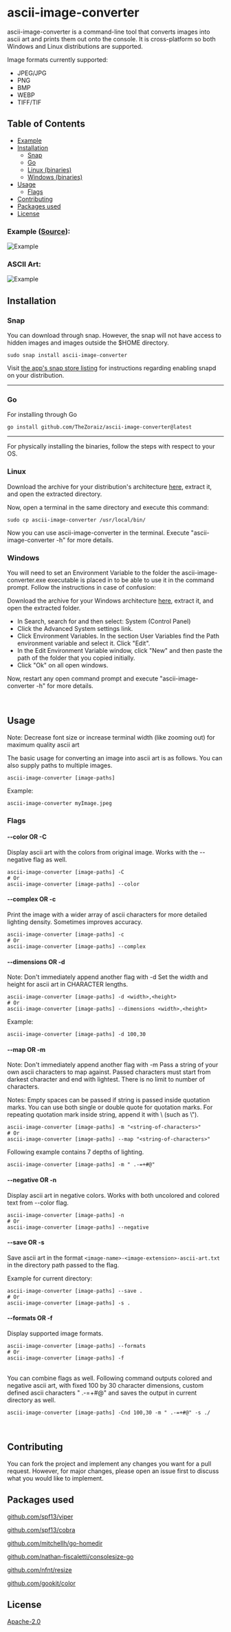 # ascii-image-converter

ascii-image-converter is a command-line tool that converts images into ascii art and prints them out onto the console. It is cross-platform so both Windows and Linux distributions are supported.

Image formats currently supported:
* JPEG/JPG
* PNG
* BMP
* WEBP
* TIFF/TIF

## Table of Contents

-  [Example](#example-source)
-  [Installation](#installation)
	*  [Snap](#snap)
	*  [Go](#go)
	*  [Linux (binaries)](#linux)
	*  [Windows (binaries)](#windows)
-  [Usage](#usage)
	*  [Flags](#flags)
-  [Contributing](#contributing)
-  [Packages used](#packages-used)
-  [License](#license)

### Example ([Source](https://medium.com/@sean.glancy/practical-applications-of-binary-trees-3097cf663062)):

![Example](https://raw.githubusercontent.com/TheZoraiz/ascii-image-converter/master/example_images/tree.png)

### ASCII Art:

![Example](https://raw.githubusercontent.com/TheZoraiz/ascii-image-converter/master/example_images/ascii_tree.png)

## Installation

### Snap

You can download through snap. However, the snap will not have access to hidden images and images outside the $HOME directory.

```
sudo snap install ascii-image-converter
```
Visit [the app's snap store listing](https://snapcraft.io/ascii-image-converter) for instructions regarding enabling snapd on your distribution.

<hr>

### Go

For installing through Go
```
go install github.com/TheZoraiz/ascii-image-converter@latest
```
<hr>
For physically installing the binaries, follow the steps with respect to your OS.

### Linux

Download the archive for your distribution's architecture [here](https://github.com/TheZoraiz/ascii-image-converter/releases/latest), extract it, and open the extracted directory.

Now, open a terminal in the same directory and execute this command:

```
sudo cp ascii-image-converter /usr/local/bin/
```
Now you can use ascii-image-converter in the terminal. Execute "ascii-image-converter -h" for more details.

### Windows

You will need to set an Environment Variable to the folder the ascii-image-converter.exe executable is placed in to be able to use it in the command prompt. Follow the instructions in case of confusion:

Download the archive for your Windows architecture [here](https://github.com/TheZoraiz/ascii-image-converter/releases/latest), extract it, and open the extracted folder.
* In Search, search for and then select: System (Control Panel)
* Click the Advanced System settings link.
* Click Environment Variables. In the section User Variables find the Path environment variable and select it. Click "Edit".
* In the Edit Environment Variable window, click "New" and then paste the path of the folder that you copied initially.
* Click "Ok" on all open windows.

Now, restart any open command prompt and execute "ascii-image-converter -h" for more details.

<br>

## Usage

Note: Decrease font size or increase terminal width (like zooming out) for maximum quality ascii art

The basic usage for converting an image into ascii art is as follows. You can also supply paths to multiple images.

```
ascii-image-converter [image-paths]
```
Example:
```
ascii-image-converter myImage.jpeg
```

### Flags

#### --color OR -C

Display ascii art with the colors from original image. Works with the --negative flag as well.

```
ascii-image-converter [image-paths] -C
# Or
ascii-image-converter [image-paths] --color
```

#### --complex OR -c

Print the image with a wider array of ascii characters for more detailed lighting density. Sometimes improves accuracy.
```
ascii-image-converter [image-paths] -c
# Or
ascii-image-converter [image-paths] --complex
```

#### --dimensions OR -d

Note: Don't immediately append another flag with -d
Set the width and height for ascii art in CHARACTER lengths.
```
ascii-image-converter [image-paths] -d <width>,<height>
# Or
ascii-image-converter [image-paths] --dimensions <width>,<height>
```
Example:
```
ascii-image-converter [image-paths] -d 100,30
```

#### --map OR -m

Note: Don't immediately append another flag with -m
Pass a string of your own ascii characters to map against. Passed characters must start from darkest character and end with lightest. There is no limit to number of characters.

Notes: Empty spaces can be passed if string is passed inside quotation marks. You can use both single or double quote for quotation marks. For repeating quotation mark inside string, append it with \ (such as  \\").
  
```
ascii-image-converter [image-paths] -m "<string-of-characters>"
# Or
ascii-image-converter [image-paths] --map "<string-of-characters>"
```
Following example contains 7 depths of lighting.
```
ascii-image-converter [image-paths] -m " .-=+#@"
```

#### --negative OR -n

Display ascii art in negative colors. Works with both uncolored and colored text from --color flag.

```
ascii-image-converter [image-paths] -n
# Or
ascii-image-converter [image-paths] --negative
```

#### --save OR -s

Save ascii art in the format `<image-name>-<image-extension>-ascii-art.txt` in the directory path passed to the flag. 

Example for current directory:

```
ascii-image-converter [image-paths] --save .
# Or
ascii-image-converter [image-paths] -s .
```

#### --formats OR -f

Display supported image formats.

```
ascii-image-converter [image-paths] --formats
# Or
ascii-image-converter [image-paths] -f
```

<br>
You can combine flags as well. Following command outputs colored and negative ascii art, with fixed 100 by 30 character dimensions, custom defined ascii characters " .-=+#@" and saves the output in current directory as well.

```
ascii-image-converter [image-paths] -Cnd 100,30 -m " .-=+#@" -s ./
```

<br>

## Contributing

You can fork the project and implement any changes you want for a pull request. However, for major changes, please open an issue first to discuss what you would like to implement.

## Packages used

[github.com/spf13/viper](https://github.com/spf13/viper)

[github.com/spf13/cobra](https://github.com/spf13/cobra)

[github.com/mitchellh/go-homedir](https://github.com/mitchellh/go-homedir)

[github.com/nathan-fiscaletti/consolesize-go](https://github.com/nathan-fiscaletti/consolesize-go)

[github.com/nfnt/resize](https://github.com/nfnt/resize)

[github.com/gookit/color](https://github.com/gookit/color)

## License

[Apache-2.0](https://github.com/TheZoraiz/ascii-image-converter/blob/master/LICENSE)